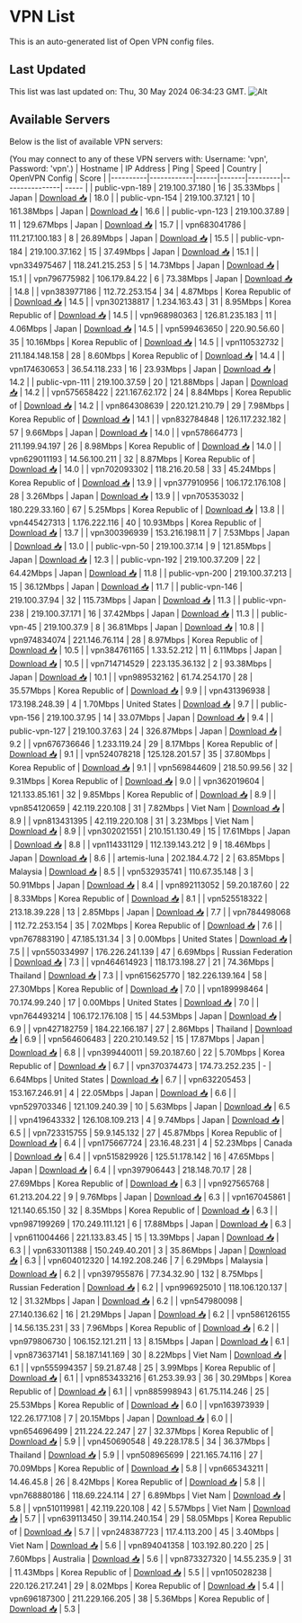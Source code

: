 # VPN List

This is an auto-generated list of Open VPN config files.

## Last Updated

This list was last updated on: Thu, 30 May 2024 06:34:23 GMT.
![Alt](https://repobeats.axiom.co/api/embed/186b98318ef1479477931607c1ad7d823f12451f.svg "Repobeats analytics image")

## Available Servers

Below is the list of available VPN servers:

(You may connect to any of these VPN servers with: Username: 'vpn', Password: 'vpn'.)
| Hostname | IP Address | Ping | Speed | Country | OpenVPN Config | Score |
|----------|------------|------|-------|---------|----------------| ----- |
| public-vpn-189 | 219.100.37.180 | 16 | 35.33Mbps | Japan | [Download 📥](./configs/server_0_JP.ovpn) | 18.0 |
| public-vpn-154 | 219.100.37.121 | 10 | 161.38Mbps | Japan | [Download 📥](./configs/server_1_JP.ovpn) | 16.6 |
| public-vpn-123 | 219.100.37.89 | 11 | 129.67Mbps | Japan | [Download 📥](./configs/server_2_JP.ovpn) | 15.7 |
| vpn683041786 | 111.217.100.183 | 8 | 26.89Mbps | Japan | [Download 📥](./configs/server_3_JP.ovpn) | 15.5 |
| public-vpn-184 | 219.100.37.162 | 15 | 37.49Mbps | Japan | [Download 📥](./configs/server_4_JP.ovpn) | 15.1 |
| vpn334975467 | 118.241.215.253 | 5 | 14.73Mbps | Japan | [Download 📥](./configs/server_5_JP.ovpn) | 15.1 |
| vpn796775982 | 106.179.84.22 | 6 | 73.38Mbps | Japan | [Download 📥](./configs/server_6_JP.ovpn) | 14.8 |
| vpn383977186 | 112.72.253.154 | 34 | 4.87Mbps | Korea Republic of | [Download 📥](./configs/server_7_KR.ovpn) | 14.5 |
| vpn302138817 | 1.234.163.43 | 31 | 8.95Mbps | Korea Republic of | [Download 📥](./configs/server_8_KR.ovpn) | 14.5 |
| vpn968980363 | 126.81.235.183 | 11 | 4.06Mbps | Japan | [Download 📥](./configs/server_9_JP.ovpn) | 14.5 |
| vpn599463650 | 220.90.56.60 | 35 | 10.16Mbps | Korea Republic of | [Download 📥](./configs/server_10_KR.ovpn) | 14.5 |
| vpn110532732 | 211.184.148.158 | 28 | 8.60Mbps | Korea Republic of | [Download 📥](./configs/server_11_KR.ovpn) | 14.4 |
| vpn174630653 | 36.54.118.233 | 16 | 23.93Mbps | Japan | [Download 📥](./configs/server_12_JP.ovpn) | 14.2 |
| public-vpn-111 | 219.100.37.59 | 20 | 121.88Mbps | Japan | [Download 📥](./configs/server_13_JP.ovpn) | 14.2 |
| vpn575658422 | 221.167.62.172 | 24 | 8.84Mbps | Korea Republic of | [Download 📥](./configs/server_14_KR.ovpn) | 14.2 |
| vpn864308639 | 220.121.210.79 | 29 | 7.98Mbps | Korea Republic of | [Download 📥](./configs/server_15_KR.ovpn) | 14.1 |
| vpn832784848 | 126.117.232.182 | 57 | 9.66Mbps | Japan | [Download 📥](./configs/server_16_JP.ovpn) | 14.0 |
| vpn578664773 | 211.199.94.197 | 26 | 8.98Mbps | Korea Republic of | [Download 📥](./configs/server_17_KR.ovpn) | 14.0 |
| vpn629011193 | 14.56.100.211 | 32 | 8.87Mbps | Korea Republic of | [Download 📥](./configs/server_18_KR.ovpn) | 14.0 |
| vpn702093302 | 118.216.20.58 | 33 | 45.24Mbps | Korea Republic of | [Download 📥](./configs/server_19_KR.ovpn) | 13.9 |
| vpn377910956 | 106.172.176.108 | 28 | 3.26Mbps | Japan | [Download 📥](./configs/server_20_JP.ovpn) | 13.9 |
| vpn705353032 | 180.229.33.160 | 67 | 5.25Mbps | Korea Republic of | [Download 📥](./configs/server_21_KR.ovpn) | 13.8 |
| vpn445427313 | 1.176.222.116 | 40 | 10.93Mbps | Korea Republic of | [Download 📥](./configs/server_22_KR.ovpn) | 13.7 |
| vpn300396939 | 153.216.198.11 | 7 | 7.53Mbps | Japan | [Download 📥](./configs/server_23_JP.ovpn) | 13.0 |
| public-vpn-50 | 219.100.37.14 | 9 | 121.85Mbps | Japan | [Download 📥](./configs/server_24_JP.ovpn) | 12.3 |
| public-vpn-192 | 219.100.37.209 | 22 | 64.42Mbps | Japan | [Download 📥](./configs/server_25_JP.ovpn) | 11.8 |
| public-vpn-200 | 219.100.37.213 | 15 | 36.12Mbps | Japan | [Download 📥](./configs/server_26_JP.ovpn) | 11.7 |
| public-vpn-146 | 219.100.37.94 | 32 | 115.73Mbps | Japan | [Download 📥](./configs/server_27_JP.ovpn) | 11.3 |
| public-vpn-238 | 219.100.37.171 | 16 | 37.42Mbps | Japan | [Download 📥](./configs/server_28_JP.ovpn) | 11.3 |
| public-vpn-45 | 219.100.37.9 | 8 | 36.81Mbps | Japan | [Download 📥](./configs/server_29_JP.ovpn) | 10.8 |
| vpn974834074 | 221.146.76.114 | 28 | 8.97Mbps | Korea Republic of | [Download 📥](./configs/server_30_KR.ovpn) | 10.5 |
| vpn384761165 | 1.33.52.212 | 11 | 6.11Mbps | Japan | [Download 📥](./configs/server_31_JP.ovpn) | 10.5 |
| vpn714714529 | 223.135.36.132 | 2 | 93.38Mbps | Japan | [Download 📥](./configs/server_32_JP.ovpn) | 10.1 |
| vpn989532162 | 61.74.254.170 | 28 | 35.57Mbps | Korea Republic of | [Download 📥](./configs/server_33_KR.ovpn) | 9.9 |
| vpn431396938 | 173.198.248.39 | 4 | 1.70Mbps | United States | [Download 📥](./configs/server_34_US.ovpn) | 9.7 |
| public-vpn-156 | 219.100.37.95 | 14 | 33.07Mbps | Japan | [Download 📥](./configs/server_35_JP.ovpn) | 9.4 |
| public-vpn-127 | 219.100.37.63 | 24 | 326.87Mbps | Japan | [Download 📥](./configs/server_36_JP.ovpn) | 9.2 |
| vpn676736646 | 1.233.119.24 | 29 | 8.17Mbps | Korea Republic of | [Download 📥](./configs/server_37_KR.ovpn) | 9.1 |
| vpn524078218 | 125.128.201.57 | 35 | 37.80Mbps | Korea Republic of | [Download 📥](./configs/server_38_KR.ovpn) | 9.1 |
| vpn569844609 | 218.50.99.56 | 32 | 9.31Mbps | Korea Republic of | [Download 📥](./configs/server_39_KR.ovpn) | 9.0 |
| vpn362019604 | 121.133.85.161 | 32 | 9.85Mbps | Korea Republic of | [Download 📥](./configs/server_40_KR.ovpn) | 8.9 |
| vpn854120659 | 42.119.220.108 | 31 | 7.82Mbps | Viet Nam | [Download 📥](./configs/server_41_VN.ovpn) | 8.9 |
| vpn813431395 | 42.119.220.108 | 31 | 3.23Mbps | Viet Nam | [Download 📥](./configs/server_42_VN.ovpn) | 8.9 |
| vpn302021551 | 210.151.130.49 | 15 | 17.61Mbps | Japan | [Download 📥](./configs/server_43_JP.ovpn) | 8.8 |
| vpn114331129 | 112.139.143.212 | 9 | 18.46Mbps | Japan | [Download 📥](./configs/server_44_JP.ovpn) | 8.6 |
| artemis-luna | 202.184.4.72 | 2 | 63.85Mbps | Malaysia | [Download 📥](./configs/server_45_MY.ovpn) | 8.5 |
| vpn532935741 | 110.67.35.148 | 3 | 50.91Mbps | Japan | [Download 📥](./configs/server_46_JP.ovpn) | 8.4 |
| vpn892113052 | 59.20.187.60 | 22 | 8.33Mbps | Korea Republic of | [Download 📥](./configs/server_47_KR.ovpn) | 8.1 |
| vpn525518322 | 213.18.39.228 | 13 | 2.85Mbps | Japan | [Download 📥](./configs/server_48_JP.ovpn) | 7.7 |
| vpn784498068 | 112.72.253.154 | 35 | 7.02Mbps | Korea Republic of | [Download 📥](./configs/server_49_KR.ovpn) | 7.6 |
| vpn767883190 | 47.185.131.34 | 3 | 0.00Mbps | United States | [Download 📥](./configs/server_50_US.ovpn) | 7.5 |
| vpn550334997 | 176.226.241.139 | 47 | 6.69Mbps | Russian Federation | [Download 📥](./configs/server_51_RU.ovpn) | 7.3 |
| vpn464614923 | 118.173.198.27 | 21 | 74.36Mbps | Thailand | [Download 📥](./configs/server_52_TH.ovpn) | 7.3 |
| vpn615625770 | 182.226.139.164 | 58 | 27.30Mbps | Korea Republic of | [Download 📥](./configs/server_53_KR.ovpn) | 7.0 |
| vpn189998464 | 70.174.99.240 | 17 | 0.00Mbps | United States | [Download 📥](./configs/server_54_US.ovpn) | 7.0 |
| vpn764493214 | 106.172.176.108 | 15 | 44.53Mbps | Japan | [Download 📥](./configs/server_55_JP.ovpn) | 6.9 |
| vpn427182759 | 184.22.166.187 | 27 | 2.86Mbps | Thailand | [Download 📥](./configs/server_56_TH.ovpn) | 6.9 |
| vpn564606483 | 220.210.149.52 | 15 | 17.87Mbps | Japan | [Download 📥](./configs/server_57_JP.ovpn) | 6.8 |
| vpn399440011 | 59.20.187.60 | 22 | 5.70Mbps | Korea Republic of | [Download 📥](./configs/server_58_KR.ovpn) | 6.7 |
| vpn370374473 | 174.73.252.235 | - | 6.64Mbps | United States | [Download 📥](./configs/server_59_US.ovpn) | 6.7 |
| vpn632205453 | 153.167.246.91 | 4 | 22.05Mbps | Japan | [Download 📥](./configs/server_60_JP.ovpn) | 6.6 |
| vpn529703346 | 121.109.240.39 | 10 | 5.63Mbps | Japan | [Download 📥](./configs/server_61_JP.ovpn) | 6.5 |
| vpn419643332 | 126.108.109.213 | 4 | 9.74Mbps | Japan | [Download 📥](./configs/server_62_JP.ovpn) | 6.5 |
| vpn723315755 | 59.9.145.132 | 27 | 45.87Mbps | Korea Republic of | [Download 📥](./configs/server_63_KR.ovpn) | 6.4 |
| vpn175667724 | 23.16.48.231 | 4 | 52.23Mbps | Canada | [Download 📥](./configs/server_64_CA.ovpn) | 6.4 |
| vpn515829926 | 125.51.178.142 | 16 | 47.65Mbps | Japan | [Download 📥](./configs/server_65_JP.ovpn) | 6.4 |
| vpn397906443 | 218.148.70.17 | 28 | 27.69Mbps | Korea Republic of | [Download 📥](./configs/server_66_KR.ovpn) | 6.3 |
| vpn927565768 | 61.213.204.22 | 9 | 9.76Mbps | Japan | [Download 📥](./configs/server_67_JP.ovpn) | 6.3 |
| vpn167045861 | 121.140.65.150 | 32 | 8.35Mbps | Korea Republic of | [Download 📥](./configs/server_68_KR.ovpn) | 6.3 |
| vpn987199269 | 170.249.111.121 | 6 | 17.88Mbps | Japan | [Download 📥](./configs/server_69_JP.ovpn) | 6.3 |
| vpn611004466 | 221.133.83.45 | 15 | 13.39Mbps | Japan | [Download 📥](./configs/server_70_JP.ovpn) | 6.3 |
| vpn633011388 | 150.249.40.201 | 3 | 35.86Mbps | Japan | [Download 📥](./configs/server_71_JP.ovpn) | 6.3 |
| vpn604012320 | 14.192.208.246 | 7 | 6.29Mbps | Malaysia | [Download 📥](./configs/server_72_MY.ovpn) | 6.2 |
| vpn397955876 | 77.34.32.90 | 132 | 8.75Mbps | Russian Federation | [Download 📥](./configs/server_73_RU.ovpn) | 6.2 |
| vpn996925010 | 118.106.120.137 | 12 | 31.32Mbps | Japan | [Download 📥](./configs/server_74_JP.ovpn) | 6.2 |
| vpn547980098 | 27.140.136.62 | 16 | 21.29Mbps | Japan | [Download 📥](./configs/server_75_JP.ovpn) | 6.2 |
| vpn586126155 | 14.56.135.231 | 33 | 7.96Mbps | Korea Republic of | [Download 📥](./configs/server_76_KR.ovpn) | 6.2 |
| vpn979806730 | 106.152.121.211 | 13 | 8.15Mbps | Japan | [Download 📥](./configs/server_77_JP.ovpn) | 6.1 |
| vpn873637141 | 58.187.141.169 | 30 | 8.22Mbps | Viet Nam | [Download 📥](./configs/server_78_VN.ovpn) | 6.1 |
| vpn555994357 | 59.21.87.48 | 25 | 3.99Mbps | Korea Republic of | [Download 📥](./configs/server_79_KR.ovpn) | 6.1 |
| vpn853433216 | 61.253.39.93 | 36 | 30.29Mbps | Korea Republic of | [Download 📥](./configs/server_80_KR.ovpn) | 6.1 |
| vpn885998943 | 61.75.114.246 | 25 | 25.53Mbps | Korea Republic of | [Download 📥](./configs/server_81_KR.ovpn) | 6.0 |
| vpn163973939 | 122.26.177.108 | 7 | 20.15Mbps | Japan | [Download 📥](./configs/server_82_JP.ovpn) | 6.0 |
| vpn654696499 | 211.224.22.247 | 27 | 32.37Mbps | Korea Republic of | [Download 📥](./configs/server_83_KR.ovpn) | 5.9 |
| vpn450690548 | 49.228.178.5 | 34 | 36.37Mbps | Thailand | [Download 📥](./configs/server_84_TH.ovpn) | 5.9 |
| vpn508965699 | 221.165.74.116 | 27 | 70.09Mbps | Korea Republic of | [Download 📥](./configs/server_85_KR.ovpn) | 5.8 |
| vpn665343211 | 14.46.45.8 | 26 | 8.42Mbps | Korea Republic of | [Download 📥](./configs/server_86_KR.ovpn) | 5.8 |
| vpn768880186 | 118.69.224.114 | 27 | 6.89Mbps | Viet Nam | [Download 📥](./configs/server_87_VN.ovpn) | 5.8 |
| vpn510119981 | 42.119.220.108 | 42 | 5.57Mbps | Viet Nam | [Download 📥](./configs/server_88_VN.ovpn) | 5.7 |
| vpn639113450 | 39.114.240.154 | 29 | 58.05Mbps | Korea Republic of | [Download 📥](./configs/server_89_KR.ovpn) | 5.7 |
| vpn248387723 | 117.4.113.200 | 45 | 3.40Mbps | Viet Nam | [Download 📥](./configs/server_90_VN.ovpn) | 5.6 |
| vpn894041358 | 103.192.80.220 | 25 | 7.60Mbps | Australia | [Download 📥](./configs/server_91_AU.ovpn) | 5.6 |
| vpn873327320 | 14.55.235.9 | 31 | 11.43Mbps | Korea Republic of | [Download 📥](./configs/server_92_KR.ovpn) | 5.5 |
| vpn105028238 | 220.126.217.241 | 29 | 8.02Mbps | Korea Republic of | [Download 📥](./configs/server_93_KR.ovpn) | 5.4 |
| vpn696187300 | 211.229.166.205 | 38 | 5.36Mbps | Korea Republic of | [Download 📥](./configs/server_94_KR.ovpn) | 5.3 |
